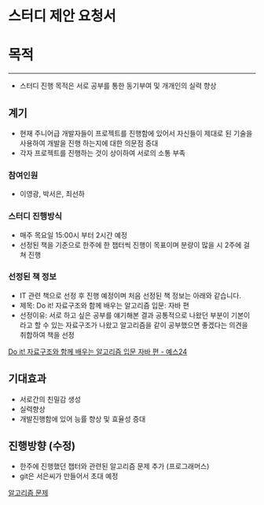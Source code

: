# 스터디 제안 요청서

# 목적

---

- 스터디 진행 목적은 서로 공부를 통한 동기부여 및 개개인의 실력 향상

## 계기

- 현재 주니어급 개발자들이 프로젝트를 진행함에 있어서 자신들이 제대로 된 기술을 사용하여 개발을 진행 하는지에 대한 의문점 증대
- 각자 프로젝트를 진행하는 것이 상이하여 서로의 소통 부족

### 참여인원

- 이영광, 박서은, 최선하

### 스터디 진행방식

- 매주 목요일 15:00시 부터 2시간 예정
- 선정된 책을 기준으로 한주에 한 챕터씩 진행이 목표이며 분량이 많을 시 2주에 걸쳐 진행

### 선정된 책 정보

- IT 관련 책으로 선정 후 진행 예정이며 처음 선정된 책 정보는 아래와 같습니다.
- 제목: Do it! 자료구조와 함께 배우는 알고리즘 입문: 자바 편
- 선정이유: 서로 하고 싶은 공부를 얘기해본 결과 공통적으로 나왔던 부분이 기본이라고 할 수 있는 자료구조가 나왔고 알고리즘을 같이 공부했으면 좋겠다는 의견을 취합하여 책을 선정

[Do it! 자료구조와 함께 배우는 알고리즘 입문 자바 편 - 예스24](https://www.yes24.com/Product/Goods/109185787)

## 기대효과

- 서로간의 친밀감 생성
- 실력향상
- 개발진행함에 있어 능률 향상 및 효율성 증대

## 진행방향 (수정)

- 한주에 진행했던 챕터와 관련된 알고리즘 문제 추가 (프로그래머스)
- git은 서은씨가 만들어서 초대 예정

[알고리즘 문제](https://www.notion.so/54e867571fa64758940d4c1d21c9e0c1?pvs=21)